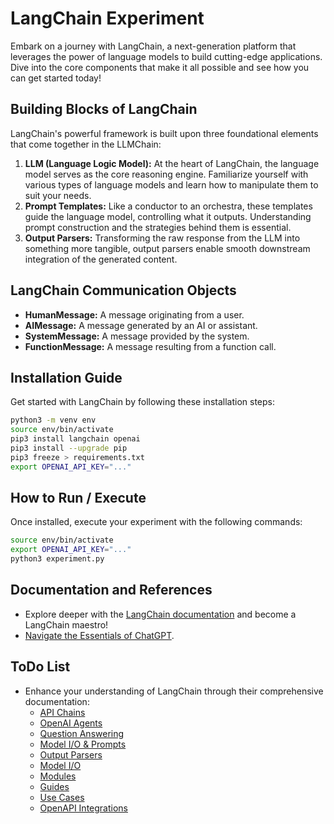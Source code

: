 # LangChain Experiment

Embark on a journey with LangChain, a next-generation platform that leverages the power of language models to build cutting-edge applications. Dive into the core components that make it all possible and see how you can get started today!

## Building Blocks of LangChain

LangChain's powerful framework is built upon three foundational elements that come together in the LLMChain:

1. **LLM (Language Logic Model):** At the heart of LangChain, the language model serves as the core reasoning engine. Familiarize yourself with various types of language models and learn how to manipulate them to suit your needs.
2. **Prompt Templates:** Like a conductor to an orchestra, these templates guide the language model, controlling what it outputs. Understanding prompt construction and the strategies behind them is essential.
3. **Output Parsers:** Transforming the raw response from the LLM into something more tangible, output parsers enable smooth downstream integration of the generated content.

## LangChain Communication Objects

- **HumanMessage:** A message originating from a user.
- **AIMessage:** A message generated by an AI or assistant.
- **SystemMessage:** A message provided by the system.
- **FunctionMessage:** A message resulting from a function call.

## Installation Guide

Get started with LangChain by following these installation steps:

```zsh
python3 -m venv env
source env/bin/activate
pip3 install langchain openai
pip3 install --upgrade pip
pip3 freeze > requirements.txt
export OPENAI_API_KEY="..."
```

## How to Run / Execute

Once installed, execute your experiment with the following commands:

```zsh
source env/bin/activate
export OPENAI_API_KEY="..."
python3 experiment.py
```

## Documentation and References

- Explore deeper with the [LangChain documentation](https://python.langchain.com/docs) and become a LangChain maestro!
- [Navigate the Essentials of ChatGPT](https://elmerthomas.vercel.app/getting-started/openai/chatgpt).

## ToDo List

- Enhance your understanding of LangChain through their comprehensive documentation:
    - [API Chains](https://python.langchain.com/docs/use_cases/apis/api.html)
    - [OpenAI Agents](https://python.langchain.com/docs/integrations/toolkits/openapi.html)
    - [Question Answering](https://python.langchain.com/docs/use_cases/question_answering)
    - [Model I/O & Prompts](https://python.langchain.com/docs/modules/model_io/prompts)
    - [Output Parsers](https://python.langchain.com/docs/modules/model_io/output_parsers)
    - [Model I/O](https://python.langchain.com/docs/modules/model_io)
    - [Modules](https://python.langchain.com/docs/modules)
    - [Guides](https://python.langchain.com/docs/guides)
    - [Use Cases](https://python.langchain.com/docs/use_cases)
    - [OpenAPI Integrations](https://python.langchain.com/docs/integrations/toolkits/openapi.html)
    